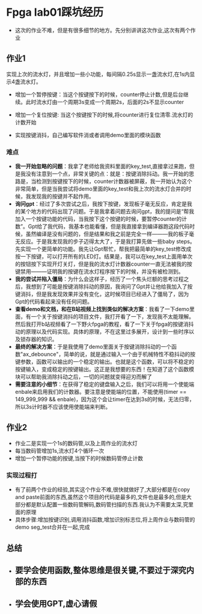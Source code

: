 # Fpga lab01踩坑经历

- 这次的作业不难，但是有很多细节的地方。先分别讲讲这次作业,这次有两个作业

## 作业1

实现上次的流水灯，并且增加一些小功能，每间隔0.25s显示一盏流水灯,在1s内显示4盏流水灯。

- 增加一个暂停按键：当这个按键按下的时候，counter停止计数,但是后台继续。此时流水灯由一个周期3s变成一个周期2s，后面的2s不显示counter

- 增加一个复位按键: 当这个按键按下的时候,将counter进行复位清零.流水灯的计数开始

- 实现按键消抖，自己编写软件消或者调用demo里面的模块函数

### 难点

- **我一开始忽略的问题**：我拿了老师给我资料里面的key_test,直接拿过来跑，但是我没有注意到一个点，非常关键的点：就是：按键消除抖动。我一开始的思路是，当检测到按键按下的时候，counter计数器被屏蔽，我一开始认为这个非常简单，但是当我尝试将demo里面的key_test和我上次的流水灯合并的时候，我发现我的按键并不起作用。
- **询问gpt**：经过了多次尝试之后，我按下按键，发现板子毫无反应，肯定是我的某个地方的代码出现了问题。于是我拿着问题去询问gpt，我的提问是“帮我加入一个按键功能的代码，当我按下这个按键的时候，要暂停counter的计数”。Gpt给了我代码，我基本也能看懂，但是我直接拿到编译器跑这段代码时候，虽然编译是没有问题的，但是结果和我之前是完全一样———我的板子毫无反应。于是我发现我的步子迈得太大了，于是我打算先做一些baby steps。先实现一个更简单的功能。我先让Gpt帮忙，帮我把最简单的key_test修改成按一下按键，可以打开所有的LED灯。结果是，我可以在key_test上面用单次的按钮按下实现开灯关灯，但是我的流水灯计数器counter一直无法被我的按键禁用———证明我的按键在流水灯程序按下的时候，并没有被检测到。
- **我的尝试并陷入僵局**：为什么会这样子，经历了一个焦头烂额的思考过程之后，我想到了可能是按键消除抖动的原因，我询问了Gpt并让他给我加入了按键消抖，但是我发现效果并没有变化，这时候项目已经进入了僵局了，因为Gpt的代码看起来没有任何问题。
- **查看demo和文档，和在B站视频上找到类似的解决方案**：我看了一下demo里面，有一个关于按键消抖的项目文件，我打开看了一下，发现我不太能理解。然后我打开b站视频看了一下野火fpga的教程，看了一下关于fpga的按键消抖动的原理以及代码实现。具体的原理，不在这里过多展开，设计到一些时序以及锁存器的知识。
- **最终的解决方案**：于是我使用了demo里面关于按键消除抖动的一个函数"ax_debounce"，简单的说，就是通过输入一个由于机械特性不稳抖动的按键参数，函数可以输出的一个稳定的输出。也就是这个函数，可以将不稳定的按键输入，变成稳定的按键输出。这正是我想要的东西！在知道了这个函数模块可以帮助我消除抖动之后，一切的问题就变得迎刃而解了
- **需要注意的小细节**：在获得了稳定的键盘输入之后，我们可以将用一个使能端enbale来启用我们的计数器。要注意是使能端的位置，不能使用(timer == 149_999_999 && enbale)，因为这个会让timer在达到3s的时候，无法归零，所以3s计时器不应该使用使能端来判断。

## 作业2

- 作业二是实现一个1s的数码管,以及上周作业的流水灯
- 每当数码管增加1s,流水灯4个循环一次
- 增加一个暂停功能的按键,当按下的时候数码管停止计数

### 实现过程打

- 有了前两个作业的经验,其实这个作业不难,很快就做好了,大部分都是在copy and paste前面的东西,虽然这个项目的代码是最多的,文件也是最多的,但是大部分都是默认配置一些数码管解码,数码管扫描的东西.我认为不需要太深,究里面的原理
- 具体步骤:增加按键识别,调用消抖函数,增加识别标志位,将上周作业与数码管的demo seg_test合并在一起,完成

## 总结

- ## 要学会使用函数,整体思维是很关键,不要过于深究内部的东西

- ## 学会使用GPT,虚心请假
